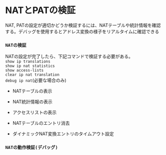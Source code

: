 # NATとPATの検証
NAT, PATの設定が適切かどうか検証するには、NATテーブルや統計情報を確認する。デバッグを使用するとアドレス変換の様子をリアルタイムに確認できる

### `NATの検証`
NATの設定が完了したら、下記コマンドで検証する必要がある。  
`show ip translations`  
`show ip nat statistics`  
`show access-lists`  
`clear ip nat translation`  
`debug ip nat`(必要な場合のみ)

- NATテーブルの表示

- NAT統計情報の表示

- アクセスリストの表示

- NATテーブルのエントリ消去

- ダイナミックNAT変換エントリのタイムアウト設定

### `NATの動作検証(デバッグ)`
